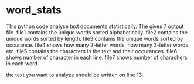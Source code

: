 # word_stats
This python code analyse text documents statistically. The gives 7 output file.
file1 contains the unique words sorted alphabetically.
file2 contains the unique words sorted by length.
file3 contains the unique words sorted by occurance.
file4 shows how many 2-letter words, how many 3-letter words etc.
file5 contains the characters in the text and their occurances.
file6 shows number of character in each line.
file7 shows number of charachers in each word.

the text you want to analyze should be written on line 13.
